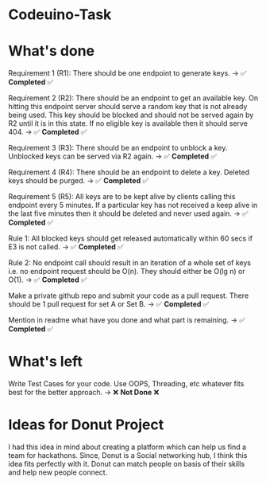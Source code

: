 # Codeuino-Task

# What's done

Requirement 1 (R1): There should be one endpoint to generate keys. -> ✅ **Completed** ✅

Requirement 2 (R2): There should be an endpoint to get an available key. On hitting this endpoint server should serve a random key that is not already being used. This key should be blocked and should not be served again by R2 until it is in this state. If no eligible key is available then it should serve 404. -> ✅ **Completed** ✅

Requirement 3 (R3): There should be an endpoint to unblock a key. Unblocked keys can be served via R2 again. -> ✅ **Completed** ✅

Requirement 4 (R4): There should be an endpoint to delete a key. Deleted keys should be purged. -> ✅ **Completed** ✅

Requirement 5 (R5): All keys are to be kept alive by clients calling this endpoint every 5 minutes. If a particular key has not received a keep alive in the last five minutes then it should be deleted and never used again. -> ✅ **Completed** ✅

Rule 1: All blocked keys should get released automatically within 60 secs if E3 is not called. -> ✅ **Completed** ✅

Rule 2: No endpoint call should result in an iteration of a whole set of keys i.e. no endpoint request should be O(n). They should either be O(lg n) or O(1). -> ✅ **Completed** ✅

Make a private github repo and submit your code as a pull request. There should be 1 pull request  for set A or Set B. -> ✅ **Completed** ✅

Mention in readme what have you done and what part is remaining. -> ✅ **Completed** ✅

# What's left

Write Test Cases for your code. Use OOPS, Threading, etc whatever fits best for the better approach. -> ❌ **Not Done** ❌

# Ideas for Donut Project

I had this idea in mind about creating a platform which can help us find a team for hackathons. Since, Donut is a Social networking hub, I think this idea fits perfectly with it. Donut can match people on basis of their skills and help new people connect. 
